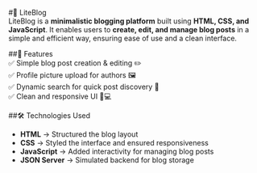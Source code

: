 #🚀 LiteBlog  
LiteBlog is a **minimalistic blogging platform** built using **HTML, CSS, and JavaScript**. It enables users to **create, edit, and manage blog posts** in a simple and efficient way, ensuring ease of use and a clean interface.  

##📌 Features  
✅ Simple blog post creation & editing ✏️  
✅ Profile picture upload for authors 🖼️  
✅ Dynamic search for quick post discovery 🔎  
✅ Clean and responsive UI 📱💻  

##🛠 Technologies Used  
- **HTML** → Structured the blog layout  
- **CSS** → Styled the interface and ensured responsiveness  
- **JavaScript** → Added interactivity for managing blog posts  
- **JSON Server** → Simulated backend for blog storage  
